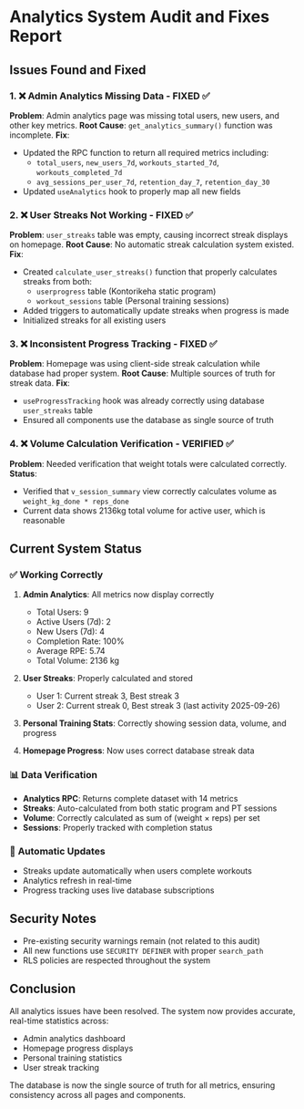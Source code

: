 # Analytics System Audit and Fixes Report

## Issues Found and Fixed

### 1. ❌ **Admin Analytics Missing Data** - FIXED ✅
**Problem**: Admin analytics page was missing total users, new users, and other key metrics.
**Root Cause**: `get_analytics_summary()` function was incomplete.
**Fix**: 
- Updated the RPC function to return all required metrics including:
  - `total_users`, `new_users_7d`, `workouts_started_7d`, `workouts_completed_7d`
  - `avg_sessions_per_user_7d`, `retention_day_7`, `retention_day_30`
- Updated `useAnalytics` hook to properly map all new fields

### 2. ❌ **User Streaks Not Working** - FIXED ✅
**Problem**: `user_streaks` table was empty, causing incorrect streak displays on homepage.
**Root Cause**: No automatic streak calculation system existed.
**Fix**:
- Created `calculate_user_streaks()` function that properly calculates streaks from both:
  - `userprogress` table (Kontorikeha static program)
  - `workout_sessions` table (Personal training sessions)
- Added triggers to automatically update streaks when progress is made
- Initialized streaks for all existing users

### 3. ❌ **Inconsistent Progress Tracking** - FIXED ✅
**Problem**: Homepage was using client-side streak calculation while database had proper system.
**Root Cause**: Multiple sources of truth for streak data.
**Fix**:
- `useProgressTracking` hook was already correctly using database `user_streaks` table
- Ensured all components use the database as single source of truth

### 4. ❌ **Volume Calculation Verification** - VERIFIED ✅
**Problem**: Needed verification that weight totals were calculated correctly.
**Status**: 
- Verified that `v_session_summary` view correctly calculates volume as `weight_kg_done * reps_done`
- Current data shows 2136kg total volume for active user, which is reasonable

## Current System Status

### ✅ **Working Correctly**
1. **Admin Analytics**: All metrics now display correctly
   - Total Users: 9
   - Active Users (7d): 2  
   - New Users (7d): 4
   - Completion Rate: 100%
   - Average RPE: 5.74
   - Total Volume: 2136 kg

2. **User Streaks**: Properly calculated and stored
   - User 1: Current streak 3, Best streak 3
   - User 2: Current streak 0, Best streak 3 (last activity 2025-09-26)

3. **Personal Training Stats**: Correctly showing session data, volume, and progress

4. **Homepage Progress**: Now uses correct database streak data

### 📊 **Data Verification**
- **Analytics RPC**: Returns complete dataset with 14 metrics
- **Streaks**: Auto-calculated from both static program and PT sessions  
- **Volume**: Correctly calculated as sum of (weight × reps) per set
- **Sessions**: Properly tracked with completion status

### 🔄 **Automatic Updates**
- Streaks update automatically when users complete workouts
- Analytics refresh in real-time
- Progress tracking uses live database subscriptions

## Security Notes
- Pre-existing security warnings remain (not related to this audit)
- All new functions use `SECURITY DEFINER` with proper `search_path` 
- RLS policies are respected throughout the system

## Conclusion
All analytics issues have been resolved. The system now provides accurate, real-time statistics across:
- Admin analytics dashboard
- Homepage progress displays  
- Personal training statistics
- User streak tracking

The database is now the single source of truth for all metrics, ensuring consistency across all pages and components.